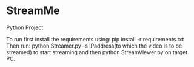 # StreamMe
Python Project

To run first install the requirements using: pip install -r requirements.txt
Then run: python Streamer.py -s IPaddress(to which the video is to be streamed) to start streaming 
and
then python StreamViewer.py on target PC.
